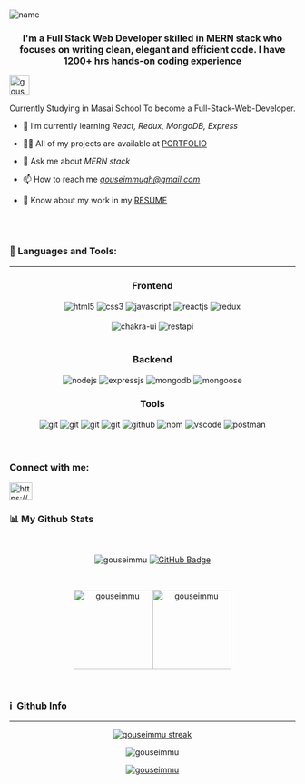                         
 <h1></h1>
    <img src="https://readme-typing-svg.herokuapp.com?font=Fira+Code&size=35&pause=1000&color=FFFFFF&width=565&lines=Hii%2C+I'm+Shaik Gouse  👋;Full-Stack+Web+Developer..." alt="name" />
     <h3 align="center">I'm a Full Stack Web Developer skilled in MERN stack who focuses on writing clean, elegant and efficient code.
I have 1200+ hrs hands-on coding experience</h3>
    <img src="https://www.web24zone.com/wp-content/uploads/2022/09/2c778e_89d09c380b7b4a09bcdbcb329c4734b3_mv2.gif" width="35vh" alt="gouse">
   
   




<!----------------------------------- About Section ------------------------------------>

<p>Currently Studying in Masai School To become a Full-Stack-Web-Developer. 
    <br>




- 🌱 I’m currently learning *React, Redux, MongoDB, Express*

- 👨‍💻 All of my projects are available at <a href="https://gouseimmu.github.io/" rel="noopener noreferrer" target="_blank">PORTFOLIO</a>

- 💬 Ask me about *MERN stack*

- 📫 How to reach me *gouseimmugh@gmail.com*

- 📄 Know about my work in my <a href="https://drive.google.com/file/d/1Vf4IFTvVt7ix-WO8ASZZ-We8xelPDbb3/view?usp=share_link" rel="noopener noreferrer" download target="_blank">RESUME</a>


<br>
<!-----------------------------------------------technical tools---------------------------------------->
</br>
<h3> 🚀 Languages and Tools:</h3>
<hr />
<div align="center">
 
 <div align="center"><h3 align="center">Frontend</h3>
<img src="https://img.shields.io/badge/html5-%23E34F26.svg?style=for-the-badge&logo=html5&logoColor=white" align="center" alt="html5">
<img src = "https://img.shields.io/badge/css3-%231572B6.svg?style=for-the-badge&logo=css3&logoColor=white" align="center" alt="css3">
<img src ="https://img.shields.io/badge/javascript-%23323330.svg?style=for-the-badge&logo=javascript&logoColor=%23F7DF1E" align="center" alt="javascript">
<img src="https://img.shields.io/badge/React-20232A?style=for-the-badge&logo=react&logoColor=61DAFB"  align="center" alt="reactjs" />
<img src="https://img.shields.io/badge/Redux-593D88?style=for-the-badge&logo=redux&logoColor=white"  align="center" alt="redux" />
<br/>
<br/>
  <img src = "https://img.shields.io/badge/chakra ui-%234ED1C5.svg?style=for-the-badge&logo=chakraui&logoColor=white" align="center" alt="chakra-ui"/>
  <img src="https://img.shields.io/badge/rest api-%23000000.svg?style=for-the-badge&logo=flask&logoColor=white" align="center" alt="restapi"/>
  
</div>
 <br/>
  <div align="center"><h3 align="center">Backend</h3> 
<img src="https://img.shields.io/badge/Node.js-339933?style=for-the-badge&logo=nodedotjs&logoColor=white" align="center" alt="nodejs" />
<img src="https://img.shields.io/badge/Express.js-000000?style=for-the-badge&logo=express&logoColor=white" align="center" alt="expressjs"/>
<img src="https://img.shields.io/badge/MongoDB-4EA94B?style=for-the-badge&logo=mongodb&logoColor=white" align="center" alt="mongodb"/>
<img src="https://img.shields.io/badge/mongoose-%2300f.svg?style=for-the-badge&logo=fastify&logoColor=white" align="center" alt="mongoose"/>
 </div>
 
 <div align="center"><h3 align="center">Tools</h3> 
  <img src="https://img.shields.io/badge/heroku-%23430098.svg?style=for-the-badge&logo=heroku&logoColor=white" align="center" alt="git"/>
   <img src="https://img.shields.io/badge/netlify-%23000000.svg?style=for-the-badge&logo=netlify&logoColor=#00C7B7" align="center" alt="git"/>
   <img src="https://img.shields.io/badge/vercel-%23000000.svg?style=for-the-badge&logo=vercel&logoColor=whit" align="center" alt="git"/>
   <img src="https://img.shields.io/badge/Git-f44d27?style=for-the-badge&logo=git&logoColor=white"  align="center" alt="git"/>
   <img src="https://img.shields.io/badge/GitHub-100000?style=for-the-badge&logo=github&logoColor=white"  align="center" alt="github"/>
   <img src = "https://img.shields.io/badge/NPM-%23000000.svg?style=for-the-badge&logo=npm&logoColor=white" align="center" alt="npm">
   <img src="https://img.shields.io/badge/Visual%20Studio-5C2D91.svg?style=for-the-badge&logo=visual-studio&logoColor=white"  align="center" alt="vscode"/>
   <img src ="https://img.shields.io/badge/Postman-FF6C37?style=for-the-badge&logo=postman&logoColor=white" align="center" alt="postman">
     <br />
     <br />
 

</div>
  <br/>

<!----------------------------------- Social Media Links Section ------------------------------------>

<h3 align="left">Connect with me:</h3>
<p align="left">
<a href="https://www.linkedin.com/in/shaik-gouse-94b50a1b8/" rel="noopener noreferrer" target="blank"><img align="center" src="https://raw.githubusercontent.com/rahuldkjain/github-profile-readme-generator/master/src/images/icons/Social/linked-in-alt.svg" alt="https://www.linkedin.com/in/shaik-gouse-94b50a1b8/" height="30" width="40" /></a>
</p>

<!------------------------------------- githuib status part -------------------------------->


<h3 align="left"> 📊 My Github Stats</h3>
<br/>
<p align="center"> <img src="https://komarev.com/ghpvc/?username=gouseimmu&label=Profile%20views&color=0e75b6&style=flat" alt="gouseimmu" />
<a href="https://github.com/gouseimmu?tab=followers"><img src="https://img.shields.io/github/followers/gouseimmu?label=Followers&style=social" alt="GitHub Badge"></a>
</p>
  <br/>
  


<p>
<img align="center" src="https://github-readme-stats.vercel.app/api?username=gouseimmu&bg_color=0D1117&color=2196f3&count_private=true&show_icons=true&include_all_commits=true&hide=issues,contribs&border_radius=0&locale=en" alt="gouseimmu" height="139"/><img align="center" src="https://github-readme-stats.vercel.app/api/top-langs/?username=gouseimmu&bg_color=0D1117&color=2196f3&layout=compact&border_radius=0" alt="gouseimmu" height="139" />
</p>

<br/>

 <div align="left">
 <h3>ℹ️ &nbsp;Github Info</h3>
 <hr/>
 	
<p align="center">
    <a href="https://github.com/gouseimmu/github-readme-streak-stats">
        <img title="🔥 Get streak stats for your profile at git.io/streak-stats" alt="gouseimmu streak" src="https://github-readme-streak-stats.herokuapp.com/?user=gouseimmu&theme=black-ice&hide_border=true&stroke=0000&background=060A0CD0"/>
    </a>
</p>
  
<p align="center"<a href="#"><img alt="gouseimmu" src="https://activity-graph.herokuapp.com/graph?username=gouseimmu&bg_color=0D1117&color=42a5f5&line=42a5f5&point=FFFFFF&hide_border=true&" /></a></p>

<p align="center"> <a href="https://github.com/gouseimmu"><img src="https://github-profile-trophy.vercel.app/?username=gouseimmu&margin-w=5&theme=radical" alt="gouseimmu" /></a> </p>

 </div>


<!--
**gouseimmu/gouseimmu** is a ✨ _special_ ✨ repository because its `README.md` (this file) appears on your GitHub profile.

Here are some ideas to get you started:

- 🔭 I’m currently working on Project
 
